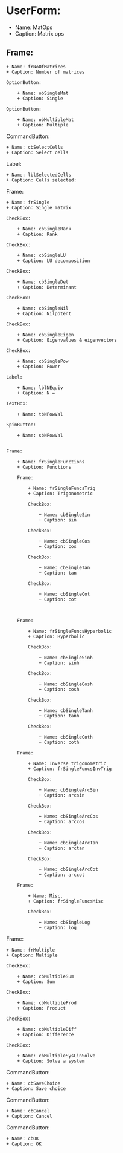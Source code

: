 # UserForm:

+ Name: MatOps
+ Caption: Matrix ops


## Frame:
    
    + Name: frNoOfMatrices
    + Caption: Number of matrices

    OptionButton:
        
        + Name: obSingleMat
        + Caption: Single

    OptionButton:
        
        + Name: obMultipleMat
        + Caption: Multiple



CommandButton:

    + Name: cbSelectCells
    + Caption: Select cells



Label:

    + Name: lblSelectedCells
    + Caption: Cells selected:



Frame:
    
    + Name: frSingle
    + Caption: Single matrix

    CheckBox:

        + Name: cbSingleRank
        + Caption: Rank

    CheckBox:

        + Name: cbSingleLU
        + Caption: LU decomposition

    CheckBox:

        + Name: cbSingleDet
        + Caption: Determinant

    CheckBox:

        + Name: cbSingleNil
        + Caption: Nilpotent

    CheckBox:

        + Name: cbSingleEigen
        + Caption: Eigenvalues & eigenvectors

    CheckBox:

        + Name: cbSinglePow
        + Caption: Power

    Label:
        
        + Name: lblNEquiv
        + Caption: N =

    TextBox:
        
        + Name: tbNPowVal
    
    SpinButton:
        
        + Name: sbNPowVal


    Frame:
        
        + Name: frSingleFunctions
        + Caption: Functions

        Frame:

            + Name: frSingleFuncsTrig
            + Caption: Trigonometric

            CheckBox:
                
                + Name: cbSingleSin
                + Caption: sin

            CheckBox:
                
                + Name: cbSingleCos
                + Caption: cos

            CheckBox:
                
                + Name: cbSingleTan
                + Caption: tan

            CheckBox:
                
                + Name: cbSingleCot
                + Caption: cot



        Frame:

            + Name: frSingleFuncsHyperbolic
            + Caption: Hyperbolic

            CheckBox:
                
                + Name: cbSingleSinh
                + Caption: sinh

            CheckBox:
                
                + Name: cbSingleCosh
                + Caption: cosh

            CheckBox:
                
                + Name: cbSingleTanh
                + Caption: tanh

            CheckBox:
                
                + Name: cbSingleCoth
                + Caption: coth

        Frame:

            + Name: Inverse trigonometric
            + Caption: frSingleFuncsInvTrig

            CheckBox:
                
                + Name: cbSingleArcSin
                + Caption: arcsin

            CheckBox:
                
                + Name: cbSingleArcCos
                + Caption: arccos

            CheckBox:
                
                + Name: cbSingleArcTan
                + Caption: arctan

            CheckBox:
                
                + Name: cbSingleArcCot
                + Caption: arccot

        Frame:

            + Name: Misc.
            + Caption: frSingleFuncsMisc

            CheckBox:
                
                + Name: cbSingleLog
                + Caption: log



Frame:
    
    + Name: frMultiple
    + Caption: Multiple

    CheckBox:
        
        + Name: cbMultipleSum
        + Caption: Sum

    CheckBox:
        
        + Name: cbMultipleProd
        + Caption: Product

    CheckBox:
        
        + Name: cbMultipleDiff
        + Caption: Difference

    CheckBox:
        
        + Name: cbMultipleSysLinSolve
        + Caption: Solve a system

CommandButton:
    
    + Name: cbSaveChoice
    + Caption: Save choice

CommandButton:
    
    + Name: cbCancel
    + Caption: Cancel

CommandButton:
    
    + Name: cbOK
    + Caption: OK

